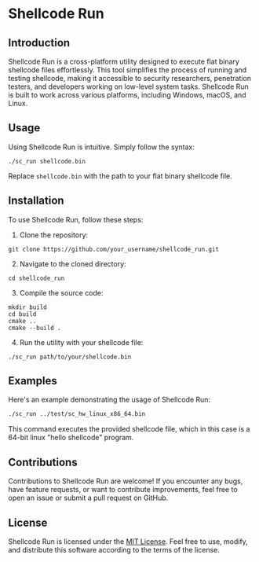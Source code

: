# Shellcode Run

## Introduction

Shellcode Run is a cross-platform utility designed to execute flat binary shellcode files effortlessly. This tool simplifies the process of running and testing shellcode, making it accessible to security researchers, penetration testers, and developers working on low-level system tasks. Shellcode Run is built to work across various platforms, including Windows, macOS, and Linux.

## Usage

Using Shellcode Run is intuitive. Simply follow the syntax:

```
./sc_run shellcode.bin
```

Replace `shellcode.bin` with the path to your flat binary shellcode file.

## Installation

To use Shellcode Run, follow these steps:

1. Clone the repository:

```
git clone https://github.com/your_username/shellcode_run.git
```

2. Navigate to the cloned directory:

```
cd shellcode_run
```

3. Compile the source code:

```
mkdir build
cd build
cmake ..
cmake --build .
```

4. Run the utility with your shellcode file:

```
./sc_run path/to/your/shellcode.bin
```

## Examples

Here's an example demonstrating the usage of Shellcode Run:

```bash
./sc_run ../test/sc_hw_linux_x86_64.bin
```

This command executes the provided shellcode file, which in this case is a 64-bit linux "hello shellcode" program.

## Contributions

Contributions to Shellcode Run are welcome! If you encounter any bugs, have feature requests, or want to contribute improvements, feel free to open an issue or submit a pull request on GitHub.

## License

Shellcode Run is licensed under the [MIT License](LICENSE). Feel free to use, modify, and distribute this software according to the terms of the license.